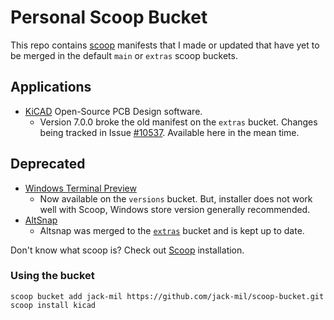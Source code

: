 # Personal Scoop Bucket #

This repo contains [scoop](https://scoop.sh/) manifests that I made or updated that have yet to be merged in the default `main` or `extras` scoop buckets.

## Applications ##
- [KiCAD](https://kicad.org/) Open-Source PCB Design software.
  - Version 7.0.0 broke the old manifest on the `extras` bucket. Changes being tracked in Issue [#10537](https://github.com/ScoopInstaller/Extras/issues/10573). Available here in the mean time.
## Deprecated 
- [Windows Terminal Preview](https://github.com/microsoft/terminal/)
  - Now available on the `versions` bucket. But, installer does not work well with Scoop, Windows store version generally recommended.
- [AltSnap](https://github.com/RamonUnch/AltSnap)
  - Altsnap was merged to the [`extras`](https://github.com/ScoopInstaller/Extras) bucket and is kept up to date.

Don't know what scoop is? Check out
[Scoop](https://scoop.sh/) installation.

### Using the bucket
```shell
scoop bucket add jack-mil https://github.com/jack-mil/scoop-bucket.git
scoop install kicad
```
